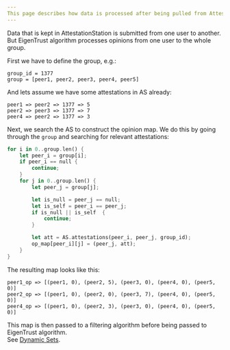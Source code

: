 ```yaml
---
This page describes how data is processed after being pulled from AttestationStation.
---
```


Data that is kept in AttestationStation is submitted from one user to another.\
But EigenTrust algorithm processes opinions from one user to the whole group.

First we have to define the group, e.g.:
```
group_id = 1377
group = [peer1, peer2, peer3, peer4, peer5]
```


And lets assume we have some attestations in AS already:
```
peer1 => peer2 => 1377 => 5
peer2 => peer3 => 1377 => 7
peer4 => peer2 => 1377 => 3
```

Next, we search the AS to construct the opinion map. We do this by going through the `group` and searching for relevant attestations:

```rust
for i in 0..group.len() {
    let peer_i = group[i];
    if peer_i == null {
        continue;
    }
    for j in 0..group.len() {
        let peer_j = group[j];

        let is_null = peer_j == null;
        let is_self = peer_i == peer_j;
        if is_null || is_self  {
            continue;
        }

        let att = AS.attestations(peer_i, peer_j, group_id);
        op_map[peer_i][j] = (peer_j, att);
    }
}
```

The resulting map looks like this:
```
peer1_op => [(peer1, 0), (peer2, 5), (peer3, 0), (peer4, 0), (peer5, 0)]
peer2_op => [(peer1, 0), (peer2, 0), (peer3, 7), (peer4, 0), (peer5, 0)]
peer4_op => [(peer1, 0), (peer2, 3), (peer3, 0), (peer4, 0), (peer5, 0)]
```

This map is then passed to a filtering algorithm before being passed to EigenTrust algorithm.\
See [Dynamic Sets](../3_dynamic_sets.md).
